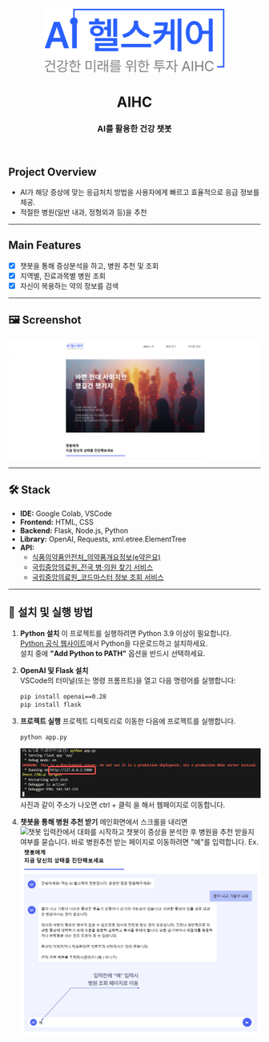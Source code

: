 <p align="center">
  <img width="360px;" src="./path/logo360.png" alt="메인페이지"/>
</p>


</p>
</p>
<h1 align="middle">AIHC</h1>
<h3 align="middle">AI를 활용한 건강 챗봇</h3>

<br/>

## Project Overview
- AI가 해당 증상에 맞는 응급처치 방법을 사용자에게 빠르고 효율적으로 응급 정보를 제공. 
- 적절한 병원(일반 내과, 정형외과 등)을 추천


---
## Main Features
- [x] 챗봇을 통해 증상분석을 하고, 병원 추천 및 조회
- [x] 지역별, 진료과목별 병원 조회
- [x] 자신이 복용하는 약의 정보를 검색

---

## 🖼️ Screenshot
![메인 화면](path/mainscreen.png) 

---
## 🛠️ Stack
- **IDE:** Google Colab, VSCode  
- **Frontend:** HTML, CSS  
- **Backend:** Flask, Node.js, Python  
- **Library:** OpenAI, Requests, xml.etree.ElementTree  
- **API:**  
  - [식품의약품안전처_의약품개요정보(e약은요)](https://www.data.go.kr/tcs/dss/selectApiDataDetailView.do?publicDataPk=15075057)  
  - [국립중앙의료원_전국 병·의원 찾기 서비스](https://www.data.go.kr/tcs/dss/selectApiDataDetailView.do?publicDataPk=15000736)  
  - [국립중앙의료원_코드마스터 정보 조회 서비스](https://www.data.go.kr/tcs/dss/selectApiDataDetailView.do?publicDataPk=15000445)  

---

## 🚀 설치 및 실행 방법

1. **Python 설치**
   이 프로젝트를 실행하려면 Python 3.9 이상이 필요합니다.  
   [Python 공식 웹사이트](https://www.python.org/downloads/)에서 Python을 다운로드하고 설치하세요.  
   설치 중에 **"Add Python to PATH"** 옵션을 반드시 선택하세요.


2. **OpenAI 및 Flask 설치**  
   VSCode의 터미널(또는 명령 프롬프트)을 열고 다음 명령어를 실행합니다:
   ```bash
   pip install openai==0.28
   pip install flask


3. **프로젝트 실행**
   프로젝트 디렉토리로 이동한 다음에 프로젝트를 실행합니다.
   ```bash
   python app.py
   ```

   ![주소](path/link.png) 
   사진과 같이 주소가 나오면 ctrl + 클릭 을 해서 웹페이지로 이동합니다.


4. **챗봇을 통해 병원 추천 받기** 
   메인화면에서 스크롤을 내리면  
   ![챗봇](path/lchatbot.png) 
   입력칸에서 대화를 시작하고 챗봇이 증상을 분석한 후 병원을 추천 받을지 여부를 묻습니다.
   바로 병원추천 받는 페이지로 이동하려면 "예"를 입력합니다.
   Ex. 
   ![챗봇예시](path/chatbot_ex.png) 


